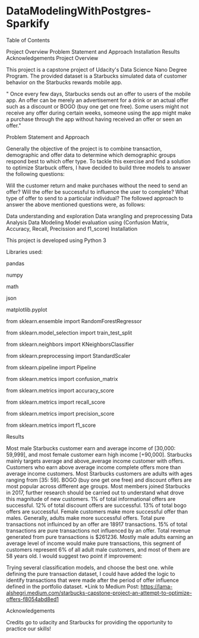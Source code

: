 # DataModelingWithPostgres-Sparkify

Table of Contents

Project Overview
Problem Statement and Approach
Installation
Results
Acknowledgements
Project Overview

This project is a capstone project of Udacity's Data Science Nano Degree Program. The provided dataset is a Starbucks simulated data of customer behavior on the Starbucks rewards mobile app. 

" Once every few days, Starbucks sends out an offer to users of the mobile app. An offer can be merely an advertisement for a drink or an actual offer such as a discount or BOGO (buy one get one free). Some users might not receive any offer during certain weeks, someone using the app might make a purchase through the app without having received an offer or seen an offer."

Problem Statement and Approach

Generally the objective of the project is to combine transaction, demographic and offer data to determine which demographic groups respond best to which offer type. To tackle this exercise and find a solution to optimize Starbuck offers, I have decided to build three models to answer the following questions:

Will the customer return and make purchases without the need to send an offer?
Will the offer be successful to influence the user to complete?
What type of offer to send to a particular individual?
The followed approach to answer the above mentioned questions were, as follows:

Data understanding and exploration
Data wrangling and preprocessing
Data Analysis
Data Modeling 
Model evaluation using (Confusion Matrix, Accuracy, Recall, Precission and f1_score)
Installation

This project is developed using Python 3

Libraries used:

pandas

numpy

math

json

matplotlib.pyplot

from sklearn.ensemble import RandomForestRegressor

from sklearn.model_selection import train_test_split

from sklearn.neighbors import KNeighborsClassifier

from sklearn.preprocessing import StandardScaler

from sklearn.pipeline import Pipeline

from sklearn.metrics import confusion_matrix

from sklearn.metrics import accuracy_score

from sklearn.metrics import recall_score

from sklearn.metrics import precision_score

from sklearn.metrics import f1_score

Results

Most male Starbucks customer earn and average income of [30,000: 59,999], and most female customer earn high income [+90,000].
Starbucks mainly targets average and above_average income customer with offers.
Customers who earn above average income complete offers more than average income customers.
Most Starbucks customers are adults with ages ranging from [35: 59].
BOGO (buy one get one free) and discount offers are most popular across different age groups.
Most members joined Starbucks in 2017, further research should be carried out to understand what drove this magnitude of new customers.
1% of total informational offers are successful.
12% of total discount offers are successful.
13% of total bogo offers are successful.
Female customers make more successful offer than males.
Generally, adults make more successful offers.
Total pure transactions not influinced by an offer are 18917 transactions.
15% of total transactions are pure transactions not influenced by an offer.
Total revenue generated from pure transactions is $261236.
Mostly male adults earning an average level of income would make pure transactions, this segment of customers represent 6% of all adult male customers, and most of them are 58 years old.
I would suggest two point if improvement:

Trying several classification models, and choose the best one.
while defining the pure transaction dataset, I could have added the logic to identify transactions that were made after the period of offer influence defined in the portfolio dataset.
*Link to Medium Post: https://lama-alshegri.medium.com/starbucks-capstone-project-an-attempt-to-optimize-offers-f8054abd8ed1

Acknowledgements

Credits go to udacity and Starbucks for providing the opportunity to practice our skills!
